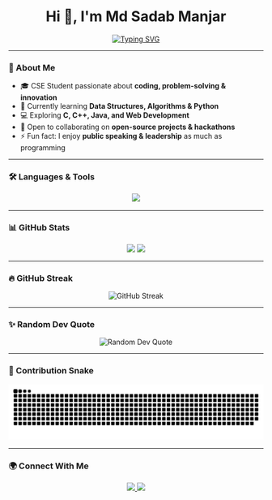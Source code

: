 <!-- Md Sadab Manjar GitHub Profile README -->

<h1 align="center">Hi 👋, I'm Md Sadab Manjar</h1>

<!-- Typing Animation -->
<p align="center">
  <a href="https://git.io/typing-svg">
    <img src="https://readme-typing-svg.herokuapp.com?font=Fira+Code&size=22&pause=1000&color=00F7FF&center=true&vCenter=true&width=600&lines=Computer+Science+Engineering+Student;Aspiring+Software+Engineer;Passionate+Coder+%7C+Problem+Solver;Always+Learning+%7C+Team+Player+%7C+Leader" alt="Typing SVG" />
  </a>
</p>

---

### 🌟 About Me  
- 🎓 CSE Student passionate about **coding, problem-solving & innovation**  
- 🌱 Currently learning **Data Structures, Algorithms & Python**  
- 💻 Exploring **C, C++, Java, and Web Development**  
- 🤝 Open to collaborating on **open-source projects & hackathons**  
- ⚡ Fun fact: I enjoy **public speaking & leadership** as much as programming  

---

### 🛠️ Languages & Tools  
<p align="center">
  <img src="https://skillicons.dev/icons?i=c,cpp,python,java,html,css,git,github,vscode" />
</p>

---

### 📊 GitHub Stats  
<p align="center">
  <img src="https://github-readme-stats.vercel.app/api?username=your-username&show_icons=true&theme=radical" height="180em" />
  <img src="https://github-readme-stats.vercel.app/api/top-langs/?username=your-username&layout=compact&theme=radical" height="180em" />
</p>

---

### 🔥 GitHub Streak  
<p align="center">
  <img src="https://streak-stats.demolab.com?user=your-username&theme=radical" alt="GitHub Streak" />
</p>

---

### ✨ Random Dev Quote  
<p align="center">
  <img src="https://quotes-github-readme.vercel.app/api?type=horizontal&theme=radical" alt="Random Dev Quote" />
</p>

---

### 🐍 Contribution Snake  
<p align="center">
  <img src="https://raw.githubusercontent.com/Platane/snk/output/github-contribution-grid-snake.svg" alt="snake gif" />
</p>

---

### 🌍 Connect With Me  
<p align="center">
  <a href="https://www.linkedin.com/in/YOUR-LINKEDIN" target="_blank">
    <img src="https://img.shields.io/badge/LinkedIn-0077B5.svg?style=for-the-badge&logo=linkedin&logoColor=white" />
  </a>
  <a href="mailto:your-email@gmail.com">
    <img src="https://img.shields.io/badge/Gmail-D14836.svg?style=for-the-badge&logo=gmail&logoColor=white" />
  </a>
</p>
